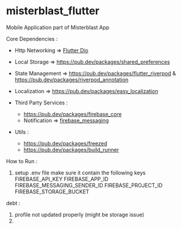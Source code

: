 # misterblast_flutter

Mobile Application part of Misterblast App

Core Dependencies :

- Http Networking => [Flutter Dio](https://pub.dev/packages/dio)
- Local Storage => https://pub.dev/packages/shared_preferences
- State Management => https://pub.dev/packages/flutter_riverpod & https://pub.dev/packages/riverpod_annotation
- Localization => https://pub.dev/packages/easy_localization
- Third Party Services :

  - https://pub.dev/packages/firebase_core
  - Notification => [firebase_messaging](https://pub.dev/packages/firebase_messaging)
- Utils :

  - https://pub.dev/packages/freezed
  - https://pub.dev/packages/build_runner

How to Run :

1. setup .env file
   make sure it contain the following keys
   FIREBASE_API_KEY
   FIREBASE_APP_ID
   FIREBASE_MESSAGING_SENDER_ID
   FIREBASE_PROJECT_ID
   FIREBASE_STORAGE_BUCKET


debt :
1. profile not updated properly (might be storage issue)
2. 
